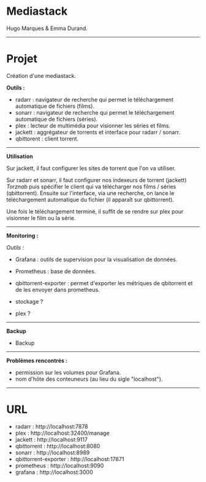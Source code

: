 # Mediastack

Hugo Marques & Emma Durand.
___

# Projet

Création d'une mediastack.

**Outils :**

* radarr : navigateur de recherche qui permet le téléchargement automatique de fichiers (films).
* sonarr : navigateur de recherche qui permet le téléchargement automatique de fichiers (séries).
* plex : lecteur de multimédia pour visionner les séries et films.
* jackett : aggrégateur de torrents et interface pour radarr / sonarr.
* qbittorent : client torrent.

___

**Utilisation**

Sur jackett, il faut configurer les sites de torrent que l'on va utiliser.

Sur radarr et sonarr, il faut configurer nos indexeurs de torrent (jackett) *Torznab* puis spécifier le client qui va télécharger nos films / séries (qbittorrent). Ensuite sur l'interface, via une recherche, on lance le téléchargement automatique du fichier (il apparaît sur qbittorrent).

Une fois le téléchargement terminé, il suffit de se rendre sur plex pour visionner le film ou la série.

___

**Monitoring :**

*Outils :*

* Grafana : outils de supervision pour la visualisation de données.
* Prometheus : base de données.
* qbittorrent-exporter : permet d'exporter les métriques de qbitorrent et de les envoyer dans prometheus.

* stockage ?
* plex ?

___

**Backup**

* Backup

___

**Problèmes rencontrés :**

- permission sur les volumes pour Grafana.
- nom d'hôte des conteuneurs (au lieu du sigle "localhost").

___

# URL

* radarr : http://localhost:7878
* plex : http://localhost:32400/manage
* jackett : http://localhost:9117
* qbittorrent : http://localhost:8080
* sonarr : http://localhost:8989
* qbittorrent-exporter : http://localhost:17871
* prometheus : http://localhost:9090
* grafana : http://localhost:3000
